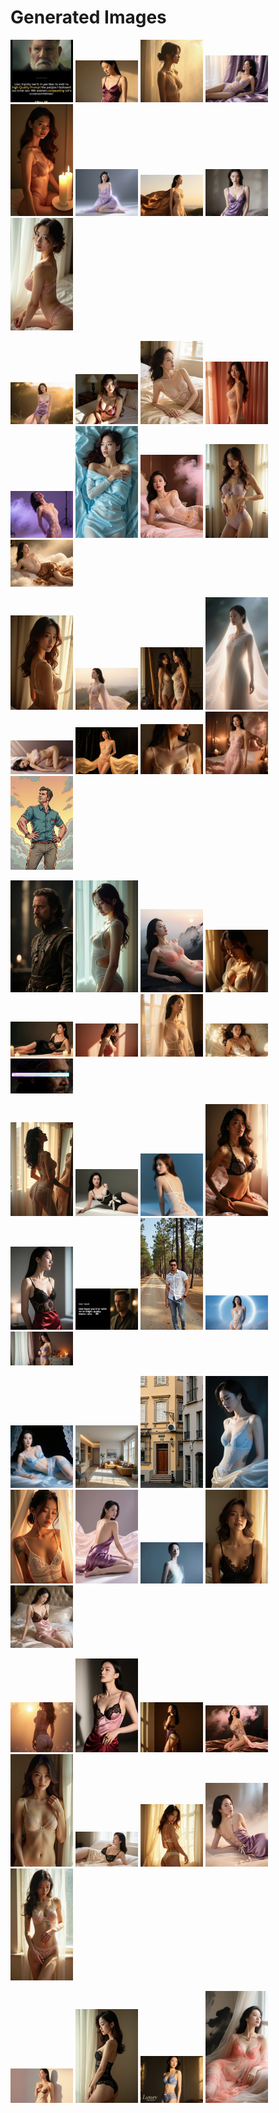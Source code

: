 # Generated Images



<img src="2025_09_01_01.webp" width="100"/> <img src="2025_09_01_02.webp" width="100"/> <img src="2025_09_01_03.webp" width="100"/> <img src="2025_09_01_04.webp" width="100"/> <img src="2025_09_01_05.webp" width="100"/> <img src="2025_09_01_06.webp" width="100"/> <img src="2025_09_01_07.webp" width="100"/> <img src="2025_09_01_08.webp" width="100"/> <img src="2025_09_01_09.webp" width="100"/>

<img src="2025_09_01_10.webp" width="100"/> <img src="2025_09_01_11.webp" width="100"/> <img src="2025_09_01_12.webp" width="100"/> <img src="2025_09_01_13.webp" width="100"/> <img src="2025_09_01_14.webp" width="100"/> <img src="2025_09_01_15.webp" width="100"/> <img src="2025_09_01_16.webp" width="100"/> <img src="2025_09_01_17.webp" width="100"/> <img src="2025_09_01_18.webp" width="100"/>

<img src="2025_09_01_19.webp" width="100"/> <img src="2025_09_01_20.webp" width="100"/> <img src="2025_09_01_21.webp" width="100"/> <img src="2025_09_01_22.webp" width="100"/> <img src="2025_09_01_23.webp" width="100"/> <img src="2025_09_01_24.webp" width="100"/> <img src="2025_09_01_25.webp" width="100"/> <img src="2025_09_01_26.webp" width="100"/> <img src="2025_09_01_27.webp" width="100"/>

<img src="2025_09_01_28.webp" width="100"/> <img src="2025_09_01_29.webp" width="100"/> <img src="2025_09_01_30.webp" width="100"/> <img src="2025_09_01_31.webp" width="100"/> <img src="2025_09_01_32.webp" width="100"/> <img src="2025_09_01_33.webp" width="100"/> <img src="2025_09_01_34.webp" width="100"/> <img src="2025_09_01_35.webp" width="100"/> <img src="2025_09_01_36.webp" width="100"/>

<img src="2025_09_01_37.webp" width="100"/> <img src="2025_09_01_38.webp" width="100"/> <img src="2025_09_01_39.webp" width="100"/> <img src="2025_09_01_40.webp" width="100"/> <img src="2025_09_01_41.webp" width="100"/> <img src="2025_09_01_42.webp" width="100"/> <img src="2025_09_01_43.webp" width="100"/> <img src="2025_09_01_44.webp" width="100"/> <img src="2025_09_01_45.webp" width="100"/>

<img src="2025_09_01_46.webp" width="100"/> <img src="2025_09_01_47.webp" width="100"/> <img src="2025_09_01_48.webp" width="100"/> <img src="2025_09_01_49.webp" width="100"/> <img src="2025_09_01_50.webp" width="100"/> <img src="2025_09_01_51.webp" width="100"/> <img src="2025_09_01_52.webp" width="100"/> <img src="2025_09_01_53.webp" width="100"/> <img src="2025_09_01_54.webp" width="100"/>

<img src="2025_09_01_55.webp" width="100"/> <img src="2025_09_01_56.webp" width="100"/> <img src="2025_09_01_57.webp" width="100"/> <img src="2025_09_01_58.webp" width="100"/> <img src="2025_09_01_59.webp" width="100"/> <img src="2025_09_01_60.webp" width="100"/> <img src="2025_09_01_61.webp" width="100"/> <img src="2025_09_01_62.webp" width="100"/> <img src="2025_09_01_63.webp" width="100"/>

<img src="2025_09_01_64.webp" width="100"/> <img src="2025_09_01_65.webp" width="100"/> <img src="2025_09_01_66.webp" width="100"/> <img src="2025_09_01_67.webp" width="100"/>